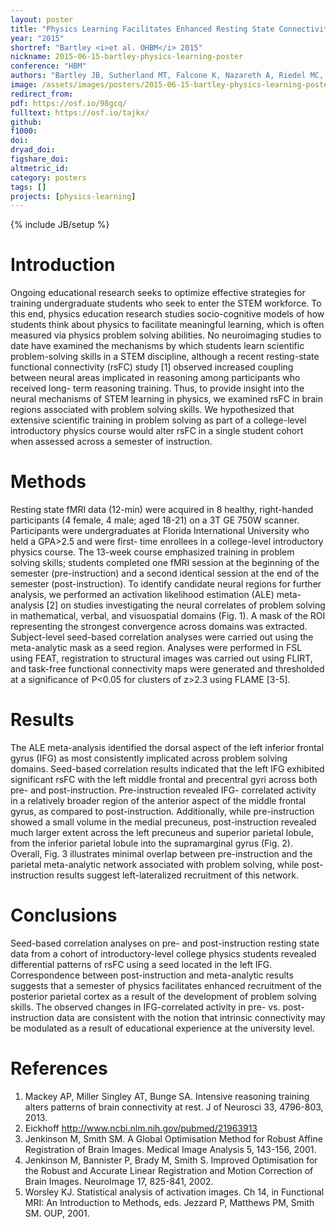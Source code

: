 ```yaml
---
layout: poster
title: "Physics Learning Facilitates Enhanced Resting State Connectivity in Problem Solving Network"
year: "2015"
shortref: "Bartley <i>et al. OHBM</i> 2015"
nickname: 2015-06-15-bartley-physics-learning-poster
conference: "HBM"
authors: "Bartley JB, Sutherland MT, Falcone K, Nazareth A, Riedel MC, Laird RW, Marguglio D, MacNamara K, Pruden SM, Brewe E, Laird AR"
image: /assets/images/posters/2015-06-15-bartley-physics-learning-poster.png
redirect_from:
pdf: https://osf.io/98gcq/
fulltext: https://osf.io/tajkx/
github:
f1000:
doi:
dryad_doi:
figshare_doi:
altmetric_id:
category: posters
tags: []
projects: [physics-learning]
---
```

{% include JB/setup %}

# Introduction
Ongoing educational research seeks to optimize effective strategies for training undergraduate students who seek to enter the STEM workforce. To this end, physics education research studies socio-cognitive models of how students think about physics to facilitate meaningful learning, which is often measured via physics problem solving abilities. No neuroimaging studies to date have examined the mechanisms by which students learn scientific problem-solving skills in a STEM discipline, although a recent resting-state functional connectivity (rsFC) study [1] observed increased coupling between neural areas implicated in reasoning among participants who received long- term reasoning training. Thus, to provide insight into the neural mechanisms of STEM learning in physics, we examined rsFC in brain regions associated with problem solving skills. We hypothesized that extensive scientific training in problem solving as part of a college-level introductory physics course would alter rsFC in a single student cohort when assessed across a semester of instruction.

# Methods
Resting state fMRI data (12-min) were acquired in 8 healthy, right-handed participants (4 female, 4 male; aged 18-21) on a 3T GE 750W scanner. Participants were undergraduates at Florida International University who held a GPA>2.5 and were first- time enrollees in a college-level introductory physics course. The 13-week course emphasized training in problem solving skills; students completed one fMRI session at the beginning of the semester (pre-instruction) and a second identical session at the end of the semester (post-instruction).
To identify candidate neural regions for further analysis, we performed an activation likelihood estimation (ALE) meta-analysis [2] on studies investigating the neural correlates of problem solving in mathematical, verbal, and visuospatial domains (Fig. 1). A mask of the ROI representing the strongest convergence across domains was extracted. Subject-level seed-based correlation analyses were carried out using the meta-analytic mask as a seed region. Analyses were performed in FSL using FEAT, registration to structural images was carried out using FLIRT, and task-free functional connectivity maps were generated and thresholded at a significance of P<0.05 for clusters of z>2.3 using FLAME [3-5].

# Results
The ALE meta-analysis identified the dorsal aspect of the left inferior frontal gyrus (IFG) as most consistently implicated across problem solving domains. Seed-based correlation
results indicated that the left IFG exhibited significant rsFC with the left middle frontal and precentral gyri across both pre- and post-instruction. Pre-instruction revealed IFG- correlated activity in a relatively broader region of the anterior aspect of the middle frontal gyrus, as compared to post-instruction. Additionally, while pre-instruction showed a small volume in the medial precuneus, post-instruction revealed much larger extent across the left precuneus and superior parietal lobule, from the inferior parietal lobule into the supramarginal gyrus (Fig. 2). Overall, Fig. 3 illustrates minimal overlap between pre-instruction and the parietal meta-analytic network associated with problem solving, while post-instruction results suggest left-lateralized recruitment of this network.

# Conclusions
Seed-based correlation analyses on pre- and post-instruction resting state data from a cohort of introductory-level college physics students revealed differential patterns of rsFC using a seed located in the left IFG. Correspondence between post-instruction and meta-analytic results suggests that a semester of physics facilitates enhanced recruitment of the posterior parietal cortex as a result of the development of problem solving skills. The observed changes in IFG-correlated activity in pre- vs. post-instruction data are consistent with the notion that intrinsic connectivity may be modulated as a result of educational experience at the university level.

# References
1.  Mackey AP, Miller Singley AT, Bunge SA. Intensive reasoning training alters patterns of brain connectivity at rest. J of Neurosci 33, 4796-803, 2013.  
2.  Eickhoff http://www.ncbi.nlm.nih.gov/pubmed/21963913  
3.  Jenkinson M, Smith SM. A Global Optimisation Method for Robust Affine Registration of Brain Images. Medical Image Analysis 5, 143-156, 2001.  
4.  Jenkinson M, Bannister P, Brady M, Smith S. Improved Optimisation for the Robust and Accurate Linear Registration and Motion Correction of Brain Images. NeuroImage 17, 825-841, 2002.  
5.  Worsley KJ. Statistical analysis of activation images. Ch 14, in Functional MRI: An Introduction to Methods, eds. Jezzard P, Matthews PM, Smith SM. OUP, 2001.
